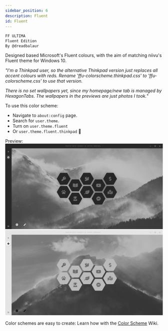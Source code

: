 ```yaml
---
sidebar_position: 6
description: Fluent
id: Fluent
---
```


```
FF ULTIMA
Fluent Edition
By @dreadbalaur
```
Designed based Microsoft's Fluent colours, with the aim of matching niivu's Fluent theme for Windows 10.

*"I'm a Thinkpad user, so the alternative Thinkpad version just replaces all accent colours with reds. 
Rename 'ffu-colorscheme.thinkpad.css' to 'ffu-colorscheme.css' to use that version.*

*There is no set wallpapers yet, since my homepage/new tab is managed by HexagonTabs. The wallpapers in the previews are just photos I took.*"

To use this color scheme:
- Navigate to `about:config` page.
- Search for `user.theme`.
- Turn on `user.theme.fluent`
- Or `user.theme.fluent.thinkpad` 🫡 

Preview:
![preview1](./p1.jpg)
![preview2](./p2.jpg)

Color schemes are easy to create: Learn how with the [Color Scheme](/docs/color-schemes/Create-a-Color-Scheme) Wiki.
